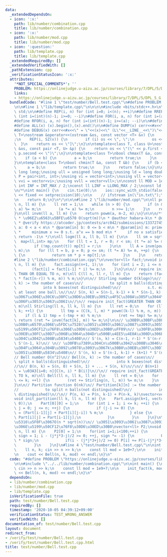 ```yaml
---
data:
  _extendedDependsOn:
  - icon: ':x:'
    path: lib/number/combination.cpp
    title: lib/number/combination.cpp
  - icon: ':x:'
    path: lib/number/mod.cpp
    title: lib/number/mod.cpp
  - icon: ':question:'
    path: lib/template.cpp
    title: lib/template.cpp
  _extendedRequiredBy: []
  _extendedVerifiedWith: []
  _pathExtension: cpp
  _verificationStatusIcon: ':x:'
  attributes:
    '*NOT_SPECIAL_COMMENTS*': ''
    PROBLEM: https://onlinejudge.u-aizu.ac.jp/courses/library/7/DPL/5/DPL_5_G
    links:
    - https://onlinejudge.u-aizu.ac.jp/courses/library/7/DPL/5/DPL_5_G
  bundledCode: "#line 1 \"test/number/Bell.test.cpp\"\n#define PROBLEM \"https://onlinejudge.u-aizu.ac.jp/courses/library/7/DPL/5/DPL_5_G\"\
    \n\n#line 1 \"lib/template.cpp\"\n\n\n\n#include <bits/stdc++.h>\n\nusing namespace\
    \ std;\n\n#define REP(i, n) for (int i=0; i<(n); ++i)\n#define RREP(i, n) for\
    \ (int i=(int)(n)-1; i>=0; --i)\n#define FOR(i, a, n) for (int i=(a); i<(n); ++i)\n\
    #define RFOR(i, a, n) for (int i=(int)(n)-1; i>=(a); --i)\n\n#define SZ(x) ((int)(x).size())\n\
    #define ALL(x) (x).begin(),(x).end()\n\n#define DUMP(x) cerr<<#x<<\" = \"<<(x)<<endl\n\
    #define DEBUG(x) cerr<<#x<<\" = \"<<(x)<<\" (L\"<<__LINE__<<\")\"<<endl;\n\ntemplate<class\
    \ T>\nostream &operator<<(ostream &os, const vector <T> &v) {\n    os << \"[\"\
    ;\n    REP(i, SZ(v)) {\n        if (i) os << \", \";\n        os << v[i];\n  \
    \  }\n    return os << \"]\";\n}\n\ntemplate<class T, class U>\nostream &operator<<(ostream\
    \ &os, const pair <T, U> &p) {\n    return os << \"(\" << p.first << \" \" <<\
    \ p.second << \")\";\n}\n\ntemplate<class T>\nbool chmax(T &a, const T &b) {\n\
    \    if (a < b) {\n        a = b;\n        return true;\n    }\n    return false;\n\
    }\n\ntemplate<class T>\nbool chmin(T &a, const T &b) {\n    if (b < a) {\n   \
    \     a = b;\n        return true;\n    }\n    return false;\n}\n\nusing ll =\
    \ long long;\nusing ull = unsigned long long;\nusing ld = long double;\nusing\
    \ P = pair<int, int>;\nusing vi = vector<int>;\nusing vll = vector<ll>;\nusing\
    \ vvi = vector<vi>;\nusing vvll = vector<vll>;\n\nconst ll MOD = 1e9 + 7;\nconst\
    \ int INF = INT_MAX / 2;\nconst ll LINF = LLONG_MAX / 2;\nconst ld eps = 1e-9;\n\
    \n/*\nint main() {\n    cin.tie(0);\n    ios::sync_with_stdio(false);\n    cout\
    \ << fixed << setprecision(10);\n\n    // ifstream in(\"in.txt\");\n    // cin.rdbuf(in.rdbuf());\n\
    \n    return 0;\n}\n*/\n\n\n#line 2 \"lib/number/mod.cpp\"\n\nll powm(ll a, ll\
    \ n, ll m) {\n    ll ret = 1;\n    while (n > 0) {\n        if (n & 1) (ret *=\
    \ a) %= m;\n        (a *= a) %= m;\n        n >>= 1;\n    }\n    return ret;\n\
    }\n\nll invm(ll a, ll m) {\n    return powm(a, m-2, m);\n}\n\n\n/**\n * @brief\n\
    \ * \u96E2\u6563\u5BFE\u6570 O(sqrt(m))\n * @author habara-k\n * @date 2020/05/18\n\
    \ * @verify https://atcoder.jp/contests/arc042/submissions/13372745\n *\n * @param[in]\
    \ a: 0 < a < m\n * @param[in] b: 0 <= b < m\n * @param[in] m: prime\n * @return:\n\
    \ *     minimum x >= 0 s.t. a^x == b mod m\n *     if no x satisfies the condition,\
    \ return -1\n */\n\nll logm(ll a, ll b, ll m) {\n\n    ll sm = sqrt(m);\n\n  \
    \  map<ll,int> mp;\n    for (ll t = 1, r = 0; r < sm; (t *= a) %= m, ++r) {\n\
    \        if (!mp.count(t)) mp[t] = r;\n    }\n\n    ll A = invm(powm(a, sm, m),\
    \ m);\n    for (ll t = b, p = 0; p <= sm; (t *= A) %= m, ++p) {\n        if (mp.count(t))\
    \ {\n            return sm * p + mp[t];\n        }\n    }\n    return -1;\n}\n\
    #line 2 \"lib/number/combination.cpp\"\n\nvector<ll> fact;\nvoid init_fact(int\
    \ n, ll m) {\n    fact.assign(n+1, 1);\n    for (int i = 2; i <= n; ++i) {\n \
    \       (fact[i] = fact[i-1] * i) %= m;\n    }\n}\n\n// require init_fact(GREATER\
    \ THAN OR EQUAL TO n, m)\nll C(ll n, ll r, ll m) {\n    return (fact[n] * invm((fact[r]\
    \ * fact[n-r]) % m, m)) % m;\n}\n\n// Stirling number O(klogn)\n// Stirling(n,\
    \ k) := the number of cases\n//            to split n balls(distinguished)\n//\
    \            into k boxes(not distinguished)\n//            s.t. each box contains\
    \ at least one ball.\n//\n// S(n, k) = S(n-1, k-1) + k * S(n-1, k) : n, k\u307E\
    \u3067\u306E\u30C6\u30FC\u30D6\u30EB\u3092\u4F5C\u308A\u305F\u3044\u3068\u304D\
    \u306F\u3053\u3063\u3061\n//\n// require init_fact(GREATER THAN OR EQUAL TO k,\
    \ m)\nll Stirling(ll n, ll k, ll m) {\n    ll ret = 0;\n    for (ll l = 0; l <=\
    \ k; ++l) {\n        ll tmp = (C(k, l, m) * powm((k-l) % m, n, m)) % m;\n    \
    \    if (l & 1) tmp = (-tmp + m) % m;\n        (ret += tmp) %= m;\n    }\n   \
    \ return (ret *= invm(fact[k], m)) %= m;\n}\n\n// \u30B9\u30BF\u30FC\u30EA\u30F3\
    \u30B0\u6570\u306E\u5FDC\u7528(\u3051\u3093\u3061\u3087\u3093\u3055\u3093\u306E\
    \u5199\u50CF12\u76F8\u306E\u30D6\u30ED\u30B0\uFF09\n// \u30FB\u300C\u5404\u30B0\
    \u30EB\u30FC\u30D7\u306B\u3064\u304Dr\u500B\u4EE5\u4E0A\u300D\u306E\u5236\u9650\
    \u304C\u3042\u308B\u5834\u5408\n// S'(n, k) = C(n-1, r-1) * S'(n-r, k-1) + k *\
    \ S'(n-1, k)\n// \n// \u30FB\u7389\u304Cn\u500B\u3042\u308B\u3046\u3061\u306E\u3044\
    \u304F\u3064\u304B\u3092\u9078\u3093\u3067k\u30B0\u30EB\u30FC\u30D7\u306B\u5206\
    \u3051\u308B\u5834\u5408\n// S'(n, k) = S'(n-1, k-1) + (k+1) * S'(n-1, k)\n\n\
    // Bell number O(n^2)\n// Bell(n, k) := the number of cases\n//            to\
    \ split n balls(distinguished)\n//            into k boxes(not distinguished)\n\
    //\n// B(n, k) = S(n, 0) + S(n, 1) + ... + S(n, k)\n//\n// B(n+1) := B(n+1, n+1)\
    \ = \u03A3[i=0; n]{C(n, i) * B(i)}\n//\n// require init_fact(GREATER THAN OR EQUAL\
    \ TO k, m)\nll Bell(ll n, ll k, ll m) {\n    ll ret = 0;\n    for (ll l = 0; l\
    \ <= k; ++l) {\n        (ret += Stirling(n, l, m)) %= m;\n    }\n    return ret;\n\
    }\n\n// Partition function O(nk)\n// Partition[k][n] := the number of cases\n\
    //            to split n balls(not distinguished)\n//            into k boxes(not\
    \ distinguished)\n//\n// P(n, k) = P(n, k-1) + P(n-k, k)\nvector<vector<ll>> Part;\n\
    void init_partition(ll k, ll n, ll m) {\n    Part.assign(k+1, vector<ll>(n+1,\
    \ 0));\n    Part[0][0] = 1;\n    for (int i = 1; i <= k; ++i) {\n        for (int\
    \ j = 0; j <= n; ++j) {\n            if (j-i >= 0) {\n                Part[i][j]\
    \ = (Part[i-1][j] + Part[i][j-i]) % m;\n            } else {\n               \
    \ Part[i][j] = Part[i-1][j];\n            }\n        }\n    }\n}\n\n// \u8B0E\u6F38\
    \u5316\u5F0F\u3067O(n * sqrt(n))\n// \u3051\u3093\u3061\u3087\u3093\u3055\u3093\
    \u306E\u5199\u50CF12\u76F8\u30D6\u30ED\u30B0\nvector<ll> P2;\nvoid partition_fast(ll\
    \ n, ll m) {\n    P2[0] = 1;\n    for(int i=1;i<100;++i) {\n        for(int j=1,\
    \ sign = 1; i - (j*j*3-j)/2 >= 0; ++j, sign *= -1) {\n            P2[i] += P[i-(j*j*3-j)/2]\
    \ * sign;\n            if(i - (j*j*3+j)/2 >= 0) P[i] += P[i-(j*j*3+j)/2] * sign;\n\
    \        }\n    }\n}\n#line 4 \"test/number/Bell.test.cpp\"\n\nint main() {\n\
    \    ll n, k; cin >> n >> k;\n    const ll mod = 1e9+7;\n\n    init_fact(k, mod);\n\
    \n    cout << Bell(n, k, mod) << endl;\n}\n"
  code: "#define PROBLEM \"https://onlinejudge.u-aizu.ac.jp/courses/library/7/DPL/5/DPL_5_G\"\
    \n\n#include \"../../lib/number/combination.cpp\"\n\nint main() {\n    ll n, k;\
    \ cin >> n >> k;\n    const ll mod = 1e9+7;\n\n    init_fact(k, mod);\n\n    cout\
    \ << Bell(n, k, mod) << endl;\n}\n"
  dependsOn:
  - lib/number/combination.cpp
  - lib/number/mod.cpp
  - lib/template.cpp
  isVerificationFile: true
  path: test/number/Bell.test.cpp
  requiredBy: []
  timestamp: '2020-10-05 04:39:12+09:00'
  verificationStatus: TEST_WRONG_ANSWER
  verifiedWith: []
documentation_of: test/number/Bell.test.cpp
layout: document
redirect_from:
- /verify/test/number/Bell.test.cpp
- /verify/test/number/Bell.test.cpp.html
title: test/number/Bell.test.cpp
---
```


